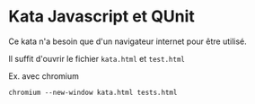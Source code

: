 # Kata Javascript et QUnit

Ce kata n'a besoin que d'un navigateur internet pour être utilisé.

Il suffit d'ouvrir le fichier `kata.html` et `test.html` 

Ex. avec chromium

```
chromium --new-window kata.html tests.html
```
